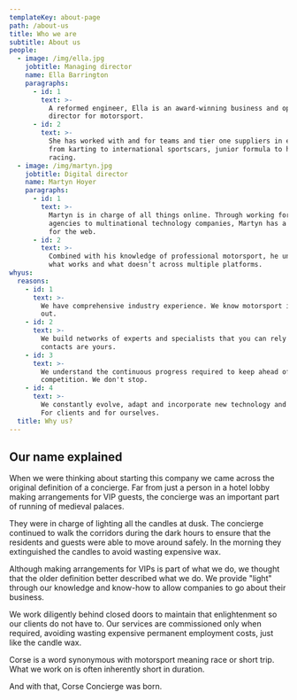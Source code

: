 ```yaml
---
templateKey: about-page
path: /about-us
title: Who we are
subtitle: About us
people:
  - image: /img/ella.jpg
    jobtitle: Managing director
    name: Ella Barrington
    paragraphs:
      - id: 1
        text: >-
          A reformed engineer, Ella is an award-winning business and operations
          director for motorsport.
      - id: 2
        text: >-
          She has worked with and for teams and tier one suppliers in everything
          from karting to international sportscars, junior formula to historic
          racing.
  - image: /img/martyn.jpg
    jobtitle: Digital director
    name: Martyn Hoyer
    paragraphs:
      - id: 1
        text: >-
          Martyn is in charge of all things online. Through working for small
          agencies to multinational technology companies, Martyn has a passion
          for the web.
      - id: 2
        text: >-
          Combined with his knowledge of professional motorsport, he understands
          what works and what doesn’t across multiple platforms.
whyus:
  reasons:
    - id: 1
      text: >-
        We have comprehensive industry experience. We know motorsport in and
        out.
    - id: 2
      text: >-
        We build networks of experts and specialists that you can rely on. Our
        contacts are yours.
    - id: 3
      text: >-
        We understand the continuous progress required to keep ahead of the
        competition. We don't stop.
    - id: 4
      text: >-
        We constantly evolve, adapt and incorporate new technology and tactics.
        For clients and for ourselves.
  title: Why us?
---
```


## Our name explained

When we were thinking about starting this company we came across the original definition of a concierge. Far from just a person in a hotel lobby making arrangements for VIP guests, the concierge was an important part of running of medieval palaces.

They were in charge of lighting all the candles at dusk. The concierge continued to walk the corridors during the dark hours to ensure that the residents and guests were able to move around safely. In the morning they extinguished the candles to avoid wasting expensive wax.

Although making arrangements for VIPs is part of what we do, we thought that the older definition better described what we do. We provide "light" through our knowledge and know-how to allow companies to go about their business.

We work diligently behind closed doors to maintain that enlightenment so our clients do not have to. Our services are commissioned only when required, avoiding wasting expensive permanent employment costs, just like the candle wax.

Corse is a word synonymous with motorsport meaning race or short trip. What we work on is often inherently short in duration.

And with that, Corse Concierge was born.
